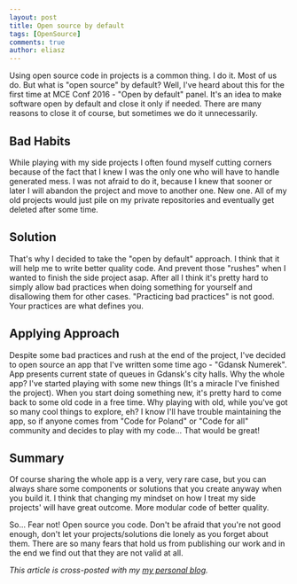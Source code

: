 ```yaml
---
layout: post
title: Open source by default
tags: [OpenSource]
comments: true
author: eliasz
---
```


Using open source code in projects is a common thing. I do it. Most of us do.
But what is "open source" by default? Well, I've heard about this for the first time at MCE Conf 2016 - "Open by default" panel. It's an idea to make software open by default and close it only if needed. There are many reasons to close it of course, but sometimes we do it unnecessarily.


Bad Habits
---
While playing with my side projects I often found myself cutting corners because of the fact that I knew I was the only one who will have to handle generated mess. I was not afraid to do it, because I knew that sooner or later I will abandon the project and move to another one. New one. All of my old projects would just pile on my private repositories and eventually get deleted after some time.


Solution
---
That's why I decided to take the "open by default" approach. I think that it will help me to write better quality code. And prevent those "rushes" when I wanted to finish the side project asap. After all I think it's pretty hard to simply allow bad practices when doing something for yourself and disallowing them for other cases. "Practicing bad practices" is not good. Your practices are what defines you.


Applying Approach
---
Despite some bad practices and rush at the end of the project, I've decided to open source an app that I've written some time ago - "Gdansk Numerek". App presents current state of queues in Gdansk's city halls. Why the whole app? I've started playing with some new things (It's a miracle I've finished the project). When you start doing something new, it's pretty hard to come back to some old code in a free time. Why playing with old, while you've got so many cool things to explore, eh? I know I'll have trouble maintaining the app, so if anyone comes from "Code for Poland" or "Code for all" community and decides to play with my code... That would be great!

Summary
---
Of course sharing the whole app is a very, very rare case, but you can always share some components or solutions that you create anyway when you build it. I think that changing my mindset on how I treat my side projects' will have great outcome. More modular code of better quality.

So... Fear not! Open source you code. Don't be afraid that you're not good enough, don't let your projects/solutions die lonely as you forget about them. There are so many fears that hold us from publishing our work and in the end we find out that they are not valid at all.

*This article is cross-posted with my [my personal blog](http://eluss.github.io/).*
